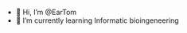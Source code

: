 - 👋 Hi, I’m @EarTom
- 🌱 I’m currently learning Informatic bioingeneering


<!---
EarTom/EarTom is a ✨ special ✨ repository because its `README.md` (this file) appears on your GitHub profile.
You can click the Preview link to take a look at your changes.
--->

